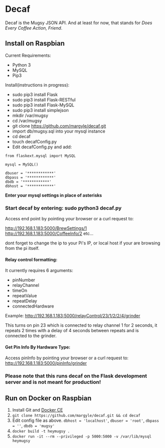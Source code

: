 # Decaf
Decaf is the Mugsy JSON API. And at least for now, that stands for *Does Every Coffee Action, Friend*. 

## Install on Raspbian

Current Requirements:

 - Python 3
 - MySQL
 - Pip3

Install(instructions in progress):

 - sudo pip3 install Flask
 - sudo pip3 install Flask-RESTful
 - sudo pip3 install Flask-MySQL
 - sudo pip3 install simplejson
 - mkdir /var/mugsy 
 - cd /var/mugsy
 - git clone https://github.com/margyle/decaf.git
 - import db/mugsy.sql into your mysql instance
 - cd decaf
 - touch decafConfig.py 
 - Edit decafConfig.py and add:
   
```
from flaskext.mysql import MySQL  

mysql = MySQL()

dbuser = '************' 
dbpass = '************' 
dbdb = '************'
dbhost = '************'
```
**Enter your mysql settings in place of asterisks**

### Start decaf by entering: sudo python3 decaf.py


 Access end point by pointing your browser or a curl request to: 
 
 http://192.168.1.183:5000/BrewSettings/1 
 http://192.168.1.183:5000/CoffeeInfo/2
 etc...
 
 dont forget to change the ip to your Pi's IP, or local host if your are browsing from the pi itself.

#### Relay control formatting:

It currently requires 6 arguments:
* pinNumber
* relayChannel
* timeOn
* repeatValue
* repeatDelay
* connectedHardware

Example:
http://192.168.1.183:5000/relayControl/23/1/2/2/4/grinder

This turns on pin 23 which is connected to relay channel 1 for 2 seconds, it repeats 2 times with a delay of 4 seconds between repeats and is connected to the grinder.

#### Get Pin Info By Hardware Type:
Access pinInfo by pointing your browser or a curl request to: 
http://192.168.1.183:5000/pinInfo/grinder


 ### Please note that this runs decaf on the Flask development server and is not meant for production!

## Run on Docker on Raspbian

1. Install Git and [Docker CE](https://docs.docker.com/install/linux/docker-ce/ubuntu/#install-using-the-convenience-script)
2. `git clone https://github.com/margyle/decaf.git && cd decaf`
3. Edit config file as above. `dbhost = 'localhost'`, `dbuser = 'root'`, `dbpass = ''`, `dbdb = 'mugsy'`
4. `docker build -t heymugsy .`
5. `docker run -it --rm --privileged -p 5000:5000 -v /var/lib/mysql heymugsy`

